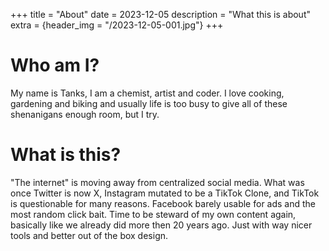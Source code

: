 +++
title = "About"
date = 2023-12-05
description = "What this is about"
extra = {header_img = "/2023-12-05-001.jpg"}
+++

# Who am I?

My name is Tanks, I am a chemist, artist and coder. I love cooking, gardening and biking and usually life is too busy to give all of these shenanigans enough room, but I try.

# What is this?

"The internet" is moving away from centralized social media. What was once Twitter is now X, Instagram mutated to be a TikTok Clone, and TikTok is questionable for many reasons. Facebook barely usable for ads and the most random click bait. Time to be steward of my own content again, basically like we already did more then 20 years ago. Just with way nicer tools and better out of the box design.
